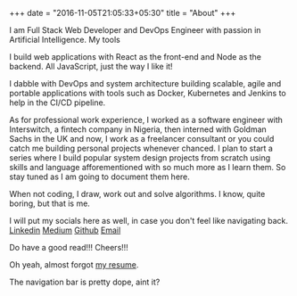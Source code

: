 +++
date = "2016-11-05T21:05:33+05:30"
title = "About"
+++

I am Full Stack Web Developer and DevOps Engineer with passion in Artificial Intelligence. My tools 

I build web applications with React as the front-end and Node as the backend. All JavaScript, just the way I like it!

I dabble with DevOps and system architecture building scalable, agile and portable applications with tools such as Docker, Kubernetes and Jenkins to help in the CI/CD pipeline.

As for professional work experience, I worked as a software engineer with Interswitch, a fintech company in Nigeria, then interned with Goldman Sachs in the UK and now, I work as a freelancer consultant or you could catch me building personal projects whenever chanced. I plan to start a series where I build popular system design projects from scratch using skills and language afforementioned with so much more as I learn them. So stay tuned as I am going to document them here.

When not coding, I draw, work out and solve algorithms. I know, quite boring, but that is me.


I will put my socials here as well, in case you don't feel like navigating back. [Linkedin](https://www.linkedin.com/in/paul-ofili-227a2215b/) [Medium](https://medium.com/@paulofili42) [Github](https://github.com/PaulOfili) [Email](mailto:paulofili42@gmail.com) 

Do  have a good read!!! Cheers!!!

Oh yeah, almost forgot [my resume](https://drive.google.com/file/d/1-yvOj4Qzb5zd_48rOQEfkkprWIWfhdbZ/view?usp=sharing).

The navigation bar is pretty dope, aint it?

<!-- ## Installation

```
$ mkdir themes
$ cd themes
$ git submodule add https://github.com/mrmierzejewski/hugo-theme-console.git hugo-theme-console
```
    
See the [Hugo documentation](https://gohugo.io/themes/installing/) for more information.

## Configuration

Set theme parameter in your config file:

```
theme = "hugo-theme-console"
```

## License

Copyright © 2020 [Marcin Mierzejewski](https://mrmierzejewski.com/)

The theme is released under the MIT License. Check the [original theme license](https://github.com/panr/hugo-theme-terminal/blob/master/LICENSE.md) for additional licensing information. -->
